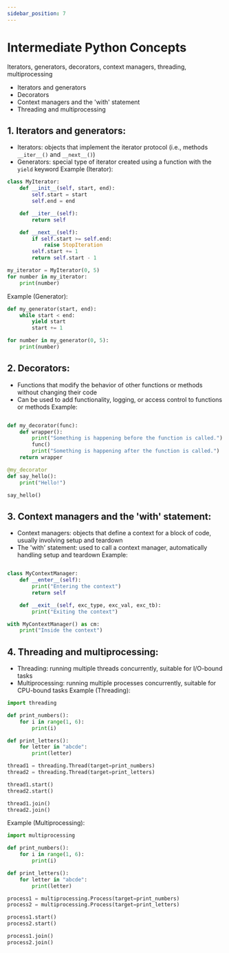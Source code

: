 ```yaml
---
sidebar_position: 7
---
```


# Intermediate Python Concepts

Iterators, generators, decorators, context managers, threading, multiprocessing

- Iterators and generators
- Decorators
- Context managers and the 'with' statement
- Threading and multiprocessing

## 1. Iterators and generators:

- Iterators: objects that implement the iterator protocol (i.e., methods `__iter__()` and `__next__()`)
- Generators: special type of iterator created using a function with the `yield` keyword
  Example (Iterator):

```python
class MyIterator:
    def __init__(self, start, end):
        self.start = start
        self.end = end

    def __iter__(self):
        return self

    def __next__(self):
        if self.start >= self.end:
            raise StopIteration
        self.start += 1
        return self.start - 1

my_iterator = MyIterator(0, 5)
for number in my_iterator:
    print(number)
```

Example (Generator):

```python
def my_generator(start, end):
    while start < end:
        yield start
        start += 1

for number in my_generator(0, 5):
    print(number)
```

## 2. Decorators:

- Functions that modify the behavior of other functions or methods without changing their code
- Can be used to add functionality, logging, or access control to functions or methods
  Example:

```python

def my_decorator(func):
    def wrapper():
        print("Something is happening before the function is called.")
        func()
        print("Something is happening after the function is called.")
    return wrapper

@my_decorator
def say_hello():
    print("Hello!")

say_hello()
```

## 3. Context managers and the 'with' statement:

- Context managers: objects that define a context for a block of code, usually involving setup and teardown
- The 'with' statement: used to call a context manager, automatically handling setup and teardown
  Example:

```python

class MyContextManager:
    def __enter__(self):
        print("Entering the context")
        return self

    def __exit__(self, exc_type, exc_val, exc_tb):
        print("Exiting the context")

with MyContextManager() as cm:
    print("Inside the context")
```

## 4. Threading and multiprocessing:

- Threading: running multiple threads concurrently, suitable for I/O-bound tasks
- Multiprocessing: running multiple processes concurrently, suitable for CPU-bound tasks
  Example (Threading):

```python
import threading

def print_numbers():
    for i in range(1, 6):
        print(i)

def print_letters():
    for letter in "abcde":
        print(letter)

thread1 = threading.Thread(target=print_numbers)
thread2 = threading.Thread(target=print_letters)

thread1.start()
thread2.start()

thread1.join()
thread2.join()
```

Example (Multiprocessing):

```python
import multiprocessing

def print_numbers():
    for i in range(1, 6):
        print(i)

def print_letters():
    for letter in "abcde":
        print(letter)

process1 = multiprocessing.Process(target=print_numbers)
process2 = multiprocessing.Process(target=print_letters)

process1.start()
process2.start()

process1.join()
process2.join()
```
